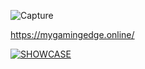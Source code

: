 
![Capture](https://github.com/user-attachments/assets/03089775-ffe8-45c0-90f5-5e86805e3f58)

https://mygamingedge.online/


[![SHOWCASE](https://img.youtube.com/vi/6rKE6_joH8o/0.jpg)](https://www.youtube.com/watch?v=6rKE6_joH8o)



